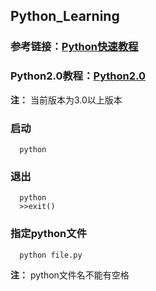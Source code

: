 ## Python_Learning

### 参考链接：[Python快速教程](https://www.cnblogs.com/vamei/archive/2012/09/13/2682778.html)
### Python2.0教程：[Python2.0](https://alleniverson.gitbooks.io/python2-course/)

**注：** 当前版本为3.0以上版本

### 启动
```
  python
```
### 退出
```
  python
  >>exit()
```
### 指定python文件
```
  python file.py
```
**注：** python文件名不能有空格
